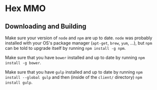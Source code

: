# Hex MMO

## Downloading and Building

Make sure your version of `node` and `npm` are up to date. `node` was probably installed with your OS's package manager (`apt-get`, `brew`, `yum`, ...), but `npm` can be told to upgrade itself by running `npm install -g npm`.

Make sure that you have `bower` installed and up to date by running `npm install -g bower`.

Make sure that you have `gulp` installed and up to date by running `npm install --global gulp` and then (inside of the `client/` directory) `npm install gulp`.
